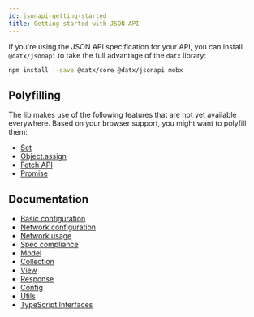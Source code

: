 ```yaml
---
id: jsonapi-getting-started
title: Getting started with JSON API
---
```


If you're using the JSON API specification for your API, you can install `@datx/jsonapi` to take the full advantage of the `datx` library:

```bash
npm install --save @datx/core @datx/jsonapi mobx
```

## Polyfilling

The lib makes use of the following features that are not yet available everywhere. Based on your browser support, you might want to polyfill them:

- [Set](https://developer.mozilla.org/en-US/docs/Web/JavaScript/Reference/Global_Objects/Set)
- [Object.assign](https://developer.mozilla.org/en-US/docs/Web/JavaScript/Reference/Global_Objects/Object/assign)
- [Fetch API](https://developer.mozilla.org/en-US/docs/Web/API/Fetch_API)
- [Promise](https://developer.mozilla.org/en-US/docs/Web/JavaScript/Reference/Global_Objects/Promise)

## Documentation

- [Basic configuration](jsonapi-basic-configuration)
- [Network configuration](jsonapi-network-configuration)
- [Network usage](jsonapi-network-usage)
- [Spec compliance](jsonapi-spec-compliance)
- [Model](jsonapi-model)
- [Collection](jsonapi-collection)
- [View](jsonapi-view)
- [Response](jsonapi-response)
- [Config](jsonapi-config)
- [Utils](json-api-utils)
- [TypeScript Interfaces](jsonapi-typescript-interfaces)
